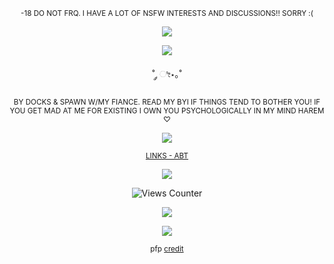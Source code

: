 

<p align="center">
    <sup> -18 DO NOT FRQ. I HAVE A LOT OF NSFW INTERESTS AND DISCUSSIONS!! SORRY :( </sup>
</p>
<p align="center">
  <img src="https://lifted.crd.co/assets/images/gallery01/c9fd70ff.gif?v=540c5116" />
</p>

<p align="center">
  <img src="https://i.postimg.cc/TwsrPjvm/IMG-7552.jpg" />
</p>



<p align="center">
   ˚ ༘ ೀ⋆｡˚
</p>

<p align="center">
<sub> BY DOCKS & SPAWN W/MY FIANCE. READ MY BYI IF THINGS TEND TO BOTHER YOU! 
    IF YOU GET MAD AT ME FOR EXISTING I OWN YOU PSYCHOLOGICALLY IN MY MIND HAREM ♡  </sub>
</p>
<p align="center">
    
  <img src="https://i.postimg.cc/Hxx9rPKZ/IMG-6454-removebg-preview-modified.png"> 
</p>

<p align="center">
<sub>  
<a href=https://painfarm.straw.page/about>LINKS - ABT</a>
 </sub>
</p>

<p align="center">
  <img src="https://gifcity.carrd.co/assets/images/gallery77/66fc2a88.gif?v=e3c0bc0f"/> </p>

<p align="center">
<img src="https://views-counter.vercel.app/badge?pageId=https%3A%2F%2Fgithub%2Ecom%2Fpainfarm%2Fpainfarm&leftColor=e9e9e9&rightColor=000000&type=total&label=-%20XOXO%20%2E&style=none" alt="Views Counter">

<p align="center">
  <img src="https://lifted.crd.co/assets/images/gallery01/c9fd70ff.gif?v=540c5116" />
</p>
    
<p align="center">
    
  <img src="https://i.postimg.cc/rsFHVCx0/IMG-6456.jpg"> 
</p>

<p align="center">
    <sup> pfp <a href=https://www.pixiv.net/en/users/2400302>credit</a> </sup>
</p>
    

